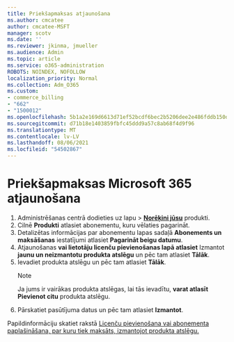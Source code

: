```yaml
---
title: Priekšapmaksas atjaunošana
ms.author: cmcatee
author: cmcatee-MSFT
manager: scotv
ms.date: ''
ms.reviewer: jkinma, jmueller
ms.audience: Admin
ms.topic: article
ms.service: o365-administration
ROBOTS: NOINDEX, NOFOLLOW
localization_priority: Normal
ms.collection: Adm_O365
ms.custom:
- commerce_billing
- "662"
- "1500012"
ms.openlocfilehash: 5b1a2e169d6613d71ef52bcdf6bec2b5206dee2e486fddb150dd288d402a855f
ms.sourcegitcommit: d71b18e1403859fbfc45ddd9a57c8ab68f4d9f96
ms.translationtype: MT
ms.contentlocale: lv-LV
ms.lasthandoff: 08/06/2021
ms.locfileid: "54502867"
---
```

# <a name="prepaid-microsoft-365-renewal"></a>Priekšapmaksas Microsoft 365 atjaunošana

1. Administrēšanas centrā dodieties  uz lapu \> **[Norēķini jūsu](https://go.microsoft.com/fwlink/p/?linkid=842054)** produkti.
2. Cilnē **Produkti** atlasiet abonementu, kuru vēlaties pagarināt.
3. Detalizētas informācijas par abonementu lapas sadaļā **Abonements un maksāšanas** iestatījumi atlasiet **Pagarināt beigu datumu**.
4. Atjaunošanas **vai lietotāju licenču pievienošanas lapā atlasiet** Izmantot **jaunu un neizmantotu produkta atslēgu** un pēc tam atlasiet **Tālāk**.
5. Ievadiet produkta atslēgu un pēc tam atlasiet **Tālāk**.
    > [!NOTE]
    > Ja jums ir vairākas produkta atslēgas, lai tās ievadītu, **varat atlasīt Pievienot citu** produkta atslēgu.
6. Pārskatiet pasūtījuma datus un pēc tam atlasiet **Izmantot**.

Papildinformāciju skatiet rakstā [Licenču pievienošana vai abonementa paplašināšana, par kuru tiek maksāts, izmantojot produkta atslēgu.](/microsoft-365/commerce/licenses/add-licenses-using-product-key)